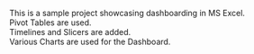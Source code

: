 This is a sample project showcasing dashboarding in MS Excel.<br>
Pivot Tables are used.<br>
Timelines and Slicers are added.<br>
Various Charts are used for the Dashboard.
